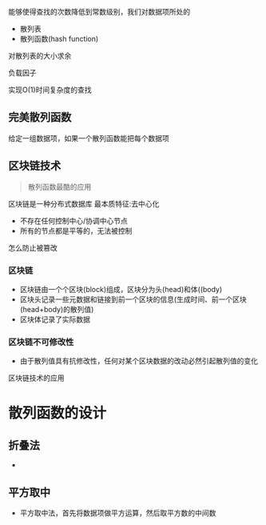 能够使得查找的次数降低到常数级别，我们对数据项所处的

- 散列表
- 散列函数(hash function)

对散列表的大小求余

负载因子

实现O(1)时间复杂度的查找

## 完美散列函数
给定一组数据项，如果一个散列函数能把每个数据项

## 区块链技术
> 散列函数最酷的应用

区块链是一种分布式数据库
最本质特征:去中心化  
- 不存在任何控制中心/协调中心节点
- 所有的节点都是平等的，无法被控制

怎么防止被篡改

### 区块链
- 区块链由一个个区块(block)组成，区块分为头(head)和体((body)
- 区块头记录一些元数据和链接到前一个区块的信息(生成时间、前一个区块(head+body)的散列值)
- 区块体记录了实际数据

### 区块链不可修改性
- 由于散列值具有抗修改性，任何对某个区块数据的改动必然引起散列值的变化


区块链技术的应用

# 散列函数的设计   

## 折叠法

- 

## 平方取中

- 平方取中法，首先将数据项做平方运算，然后取平方数的中间数

 

 
